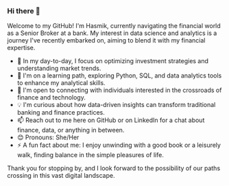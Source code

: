 ### Hi there 👋

Welcome to my GitHub! I'm Hasmik, currently navigating the financial world as a Senior Broker at a bank. My interest in data science and analytics is a journey I've recently embarked on, aiming to blend it with my financial expertise.

- 🔭 In my day-to-day, I focus on optimizing investment strategies and understanding market trends.
- 🌱 I'm on a learning path, exploring Python, SQL, and data analytics tools to enhance my analytical skills.
- 🤝 I'm open to connecting with individuals interested in the crossroads of finance and technology.
- 💡 I'm curious about how data-driven insights can transform traditional banking and finance practices.
- 📫 Reach out to me here on GitHub or on LinkedIn for a chat about finance, data, or anything in between.
- 😊 Pronouns: She/Her
- ⚡ A fun fact about me: I enjoy unwinding with a good book or a leisurely walk, finding balance in the simple pleasures of life.

Thank you for stopping by, and I look forward to the possibility of our paths crossing in this vast digital landscape.
